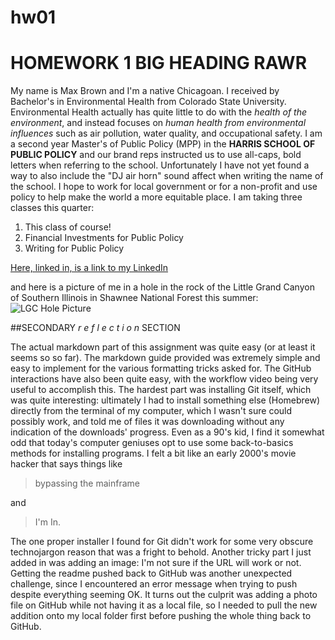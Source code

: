 # hw01

# HOMEWORK 1 BIG HEADING RAWR
My name is Max Brown and I'm a native Chicagoan. I received by Bachelor's in Environmental Health from Colorado State University. Environmental Health actually has quite little to do with the *health of the environment*, and instead focuses on *human health from environmental influences* such as air pollution, water quality, and occupational safety. I am a second year Master's of Public Policy (MPP) in the **HARRIS SCHOOL OF PUBLIC POLICY** and our brand reps instructed us to use all-caps, bold letters when referring to the school. Unfortunately I have not yet found a way to also include the "DJ air horn" sound affect when writing the name of the school. I hope to work for local government or for a non-profit and use policy to help make the world a more equitable place. I am taking three classes this quarter:
1. This class of course!
2. Financial Investments for Public Policy
3. Writing for Public Policy

[Here, linked in, is a link to my LinkedIn](https://www.linkedin.com/in/maxwellmbrown94/)

and here is a picture of me in a hole in the rock of the Little Grand Canyon of Southern Illinois in Shawnee National Forest this summer:
![LGC Hole Picture](https://github.com/maxwellmbrown/hw01/blob/master/Little%20Grand%20Canyon%20Hole%20Picture.jpeg)

##SECONDARY _*r e f l e c t i o n*_ SECTION

The actual markdown part of this assignment was quite easy (or at least it seems so so far). The markdown guide provided was extremely simple and easy to implement for the various formatting tricks asked for. The GitHub interactions have also been quite easy, with the workflow video being very useful to accomplish this. The hardest part was installing Git itself, which was quite interesting: ultimately I had to install something else (Homebrew) directly from the terminal of my computer, which I wasn't sure could possibly work, and told me of files it was downloading without any indication of the downloads' progress. Even as a 90's kid, I find it somewhat odd that today's computer geniuses opt to use some back-to-basics methods for installing programs. I felt a bit like an early 2000's movie hacker that says things like 
> bypassing the mainframe 

and

>I'm In.

The one proper installer I found for Git didn't work for some very obscure technojargon reason that was a fright to behold. Another tricky part I just added in was adding an image: I'm not sure if the URL will work or not. Getting the readme pushed back to GitHub was another unexpected challenge, since I encountered an error message when trying to push despite everything seeming OK. It turns out the culprit was adding a photo file on GitHub while not having it as a local file, so I needed to pull the new addition onto my local folder first before pushing the whole thing back to GitHub. 

